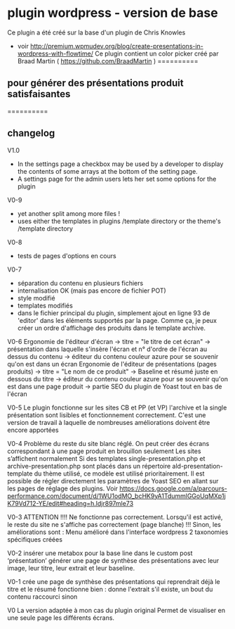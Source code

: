 # plugin wordpress - version de base

Ce plugin a été créé sur la base d'un plugin de Chris Knowles
 * voir http://premium.wpmudev.org/blog/create-presentations-in-wordpress-with-flowtime/
Ce plugin contient un color picker créé par Braad Martin ( https://github.com/BraadMartin )
==========
## pour générer des présentations produit satisfaisantes


==========
## changelog

V1.0

* In the settings page a checkbox may be used by a developer to display the contents of some arrays at the bottom of the setting page. 
* A settings page for the admin users lets her set some options for the plugin

V0-9
* yet another split among more files ! 
* uses either the templates in plugins /template directory or the theme's /template directory

V0-8 
* tests de pages d'options en cours

V0-7
* séparation du contenu en plusieurs fichiers
* internalisation OK (mais pas encore de fichier POT)
* style modifié
* templates modifiés
* dans le fichier principal du plugin, simplement ajout en ligne 93 de 'editor' dans les éléments supportés
	par la page. Comme ça, je peux créer un ordre d'affichage des produits dans le template archive.
	
V0-6 
Ergonomie de l'éditeur d'écran 
	-> titre = "le titre de cet écran"
	-> présentation dans laquelle s'insère l'écran et n° d'ordre de l'écran au dessus du contenu
	-> éditeur du contenu couleur azure pour se souvenir qu'on est dans un écran
Ergonomie de l'éditeur de présentations (pages produits)
	-> titre = "Le nom de ce produit"
	-> Baseline et résumé juste en dessous du titre
	-> éditeur du contenu couleur azure pour se souvenir qu'on est dans une page produit
	-> partie SEO du plugin de Yoast tout en bas de l'écran

V0-5
Le plugin fonctionne sur les sites CB et PP (et VP)
l'archive et la single présentation sont lisibles et fonctionnement correctement. 
C'est une version de travail à laquelle de nombreuses améliorations doivent être encore apportées

V0-4
Problème du reste du site blanc réglé. 
On peut créer des écrans correspondant à une page produit en brouillon seulement
Les sites s’affichent normalement
Si des templates single-presentation.php et archive-presentation.php sont placés dans un répertoire ald-presentation-template du thème utilisé, ce modèle est utilisé prioritairement. 
Il est possible de régler directement les paramètres de Yoast SEO en allant sur les pages de réglage des plugins. Voir https://docs.google.com/a/parcours-performance.com/document/d/1WU1odMO_bcHK9yA1TdummlGGoUqMXp1jK79Vd712-YE/edit#heading=h.ldjr897mle73


 V0-3 
 ATTENTION !!!! 
 Ne fonctionne pas correctement. Lorsqu'il est activé, le reste du site ne s'affiche pas correctement
 (page blanche) !!!
 Sinon, les améliorations sont : 
 Menu amélioré dans l'interface wordpress
 2 taxonomies spécifiques créées
 
 
 V0-2
 insérer une metabox pour la base line dans le custom post ‘présentation’ 
 générer une page de synthèse des présentations avec leur image, leur titre, leur extrait et leur baseline.
 
 V0-1
 crée une page de synthèse des présentations qui reprendrait déjà le titre et le résumé
 fonctionne bien : donne l'extrait s'il existe, un bout du contenu raccourci sinon

 V0 
 La version adaptée à mon cas du plugin original
 Permet de visualiser en une seule page les différents écrans. 